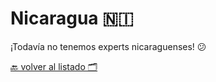 # Nicaragua 🇳🇮


¡Todavía no tenemos experts nicaraguenses! 😕


[🔙 volver al listado 🗂️](https://github.com/Villanuevand/google-experts-latam)️